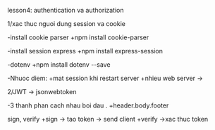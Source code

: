 lesson4: authentication va authorization

1/xac thuc nguoi dung session va cookie


-install cookie parser
+npm install cookie-parser

-install session express
+npm install express-session

-dotenv
+npm install dotenv --save

-Nhuoc diem: 
+mat session khi restart server
+nhieu web server -> 


2/JWT -> jsonwebtoken

-3 thanh phan cach nhau boi dau .
+header.body.footer

sign, verify
+sign -> tao token -> send client
+verify ->xac thuc token
